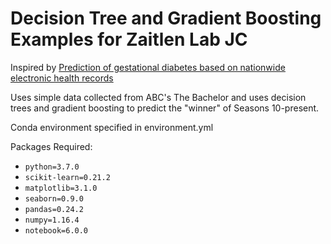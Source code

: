 # Decision Tree and Gradient Boosting Examples for Zaitlen Lab JC

Inspired by [Prediction of gestational diabetes based on nationwide electronic health records](https://www.nature.com/articles/s41591-019-0724-8#Sec1)

Uses simple data collected from ABC's The Bachelor and uses decision trees and gradient boosting to predict the "winner" of Seasons 10-present.

Conda environment specified in environment.yml

Packages Required:
- `python=3.7.0`
- `scikit-learn=0.21.2`
- `matplotlib=3.1.0`
- `seaborn=0.9.0`
- `pandas=0.24.2`
- `numpy=1.16.4`
- `notebook=6.0.0`
